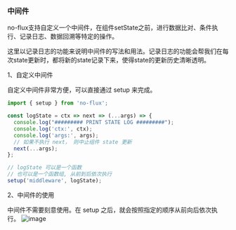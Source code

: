 ### 中间件

no-flux支持自定义一个中间件，在组件setState之前，进行数据比对、条件执行、记录日志、数据回溯等特定的操作。

这里以记录日志的功能来说明中间件的写法和用法。记录日志的功能会帮我们在每次state更新时，都将新的state记录下来，使得state的更新历史清晰透明。

1、自定义中间件

自定义中间件非常方便，可以直接通过 setup 来完成。

```jsx
import { setup } from 'no-flux';

const logState = ctx => next => (...args) => {
  console.log("######### PRINT STATE LOG #########");
  console.log('ctx:', ctx);
  console.log('args:', args);
  // 如果不执行 next， 则中止组件 state 更新
  next(...args);
};

// logState 可以是一个函数
// 也可以是一个函数组, 从前到后依次执行
setup('middleware', logState);
``` 

2、中间件的使用

中间件不需要刻意使用。在 setup 之后，就会按照指定的顺序从前向后依次执行。
![image](https://cloud.githubusercontent.com/assets/7709602/24992803/e5161b76-2055-11e7-81a2-04e1f648f419.png)
